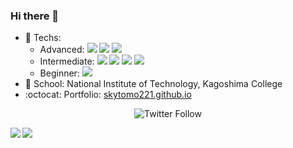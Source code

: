 ### Hi there 👋

<p align='right'>
  <!--<a href="#"><img src="https://visitor-badge.glitch.me/badge?page_id=skytomo221.skytomo221"></a>-->
</p>

- 🔨 Techs: 
  - Advanced:
    <img src="https://img.shields.io/badge/-C-A8B9CC.svg?logo=C&style=flat&logoColor=white">
    <img src="https://img.shields.io/badge/-C%20Sharp-239120.svg?logo=C%20sharp&style=flat">
    <img src="https://img.shields.io/badge/-Java-007396.svg?logo=java&style=flat">
  - Intermediate:
    <img src="https://img.shields.io/badge/-CSS3-1572B6.svg?logo=css3&style=flat">
    <img src="https://img.shields.io/badge/-HTML5-333.svg?logo=html5&style=flat">
    <img src="https://img.shields.io/badge/-Python-3776AB.svg?logo=python&style=flat&logoColor=white">
    <img src="https://img.shields.io/badge/-Ruby-CC342D.svg?logo=ruby&style=flat&logoColor=white">
  - Beginner:
    <img src="https://img.shields.io/badge/-Linux-6C6694.svg?logo=linux&style=flat">
- 🏫 School: National Institute of Technology, Kagoshima College
- :octocat: Portfolio: [skytomo221.github.io](https://skytomo221.github.io/)

<p align='center'>
  <img alt="Twitter Follow" src="https://img.shields.io/twitter/follow/skytomo221?color=1DA1F2&logo=Twitter&style=for-the-badge">
</p>

<img align="left" src="https://github-readme-stats.vercel.app/api/top-langs/?username=skytomo221&exclude_repo=eularqunesykaxm" />
<img align="left" src="https://github-readme-stats.vercel.app/api?username=skytomo221&show_icons=true&count_private=true">
